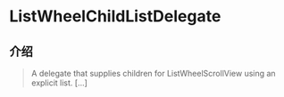 # ListWheelChildListDelegate

## 介绍

> A delegate that supplies children for ListWheelScrollView using an explicit list. [...]
